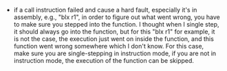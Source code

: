 - if a call instruction failed and cause a hard fault, especially it's in assembly, e.g., "blx r1", in order to figure out what went wrong, you have to make sure you stepped into the function. I thought when I single step, it should always go into the function, but for this "blx r1" for example, it is not the case, the execution just went on inside the function, and this function went wrong somewhere which I don't know. For this case, make sure you are single-stepping in instruction mode, if you are not in instruction mode, the execution of the function can be skipped. 
